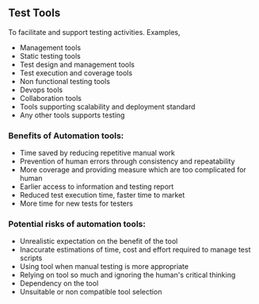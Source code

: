 ## Test Tools
To facilitate and support testing activities. Examples,
 - Management tools
 - Static testing tools
 - Test design and management tools
 - Test execution and coverage tools
 - Non functional testing tools
 - Devops tools
 - Collaboration tools
 - Tools supporting scalability and deployment standard
 - Any other tools supports testing

### Benefits of Automation tools:
 - Time saved by reducing repetitive manual work 
 - Prevention of human errors through consistency and repeatability
 - More coverage and providing measure which are too complicated for human
 - Earlier access to information and testing report
 - Reduced test execution time, faster time to market
 - More time for new tests for testers

### Potential risks of automation tools:
 - Unrealistic expectation on the benefit of the tool
 - Inaccurate estimations of time, cost and effort required to manage test scripts
 - Using tool when manual testing is more appropriate
 - Relying on tool so much and ignoring the human's critical thinking
 - Dependency on the tool
 - Unsuitable or non compatible tool selection